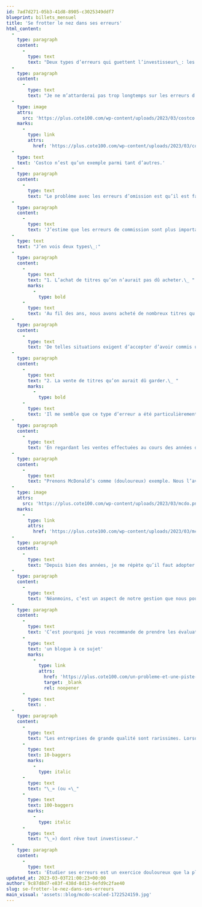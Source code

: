 ```yaml
---
id: 7ad7d271-05b3-41d8-8905-c3025349ddf7
blueprint: billets_mensuel
title: 'Se frotter le nez dans ses erreurs'
html_content:
  -
    type: paragraph
    content:
      -
        type: text
        text: "Deux types d’erreurs qui guettent l’investisseur\_: les erreurs de commission, soit celles que nous avons commises, et les erreurs d’omission, composées de toutes les décisions que nous n’avons pas prises, mais que nous aurions dû prendre."
  -
    type: paragraph
    content:
      -
        type: text
        text: "Je ne m’attarderai pas trop longtemps sur les erreurs d’omission, même si nous en avons sans doute commis plusieurs au fil des ans. Je pense notamment à notre décision de ne pas investir dans le titre de Costco alors que nous l’avions au bout du nez. Non seulement connaissions-nous bien cette société à titre de consommateurs (à eux deux, mes collègues, Marc et Sébastien, ont dix enfants. Inutile de dire qu’ils visitent régulièrement les entrepôts de Costco!), mais nous la connaissions aussi très bien à titre d’investisseurs. Charlie Munger, que nous suivons de près depuis de nombreuses années, possède des actions de la société depuis ses débuts et siège à son conseil d’administration. Qui plus est, une collègue du bureau (pardon, Claudine) nous a chaudement recommandé de considérer le titre il y a plusieurs années. Or, nous sommes restés assis sur nos deux mains… et le titre a continué d’enrichir les actionnaires de l’entreprise\_:"
  -
    type: image
    attrs:
      src: 'https://plus.cote100.com/wp-content/uploads/2023/03/costco.png'
    marks:
      -
        type: link
        attrs:
          href: 'https://plus.cote100.com/wp-content/uploads/2023/03/costco.png'
  -
    type: text
    text: 'Costco n’est qu’un exemple parmi tant d’autres.'
  -
    type: paragraph
    content:
      -
        type: text
        text: "Le problème avec les erreurs d’omission est qu’il est facile de regarder derrière soi et d’identifier les titres qui ont connu d’excellentes performances boursières. Je pourrais ainsi vous parler des erreurs coûteuses que représentent pour nous Amazon, Microsoft et tant d’autres. Face à de telles erreurs, on est un peu comme le proverbial «\_quart-arrière du lundi matin\_»."
  -
    type: paragraph
    content:
      -
        type: text
        text: 'J’estime que les erreurs de commission sont plus importantes et que tous, nous devrions leur accorder plus d’attention.'
  -
    type: text
    text: "J’en vois deux types\_:"
  -
    type: paragraph
    content:
      -
        type: text
        text: "1. L’achat de titres qu’on n’aurait pas dû acheter.\_ "
        marks:
          -
            type: bold
      -
        type: text
        text: 'Au fil des ans, nous avons acheté de nombreux titres qu’aujourd’hui, nous préférerions ne pas avoir achetés. Dans un numéro spécial commémorant les 25 ans de la Lettre financière COTE 100, en 2013, l’étude de tous les titres recommandés et achetés pour le portefeuille de la Lettre avait révélé ceci : « Au cours des 25 dernières années : en moyenne, sur tous les titres recommandés et achetés, environ 30 % nous ont procuré d’excellents rendements dont quelques grands gagnants, 20 % ont été de grands perdants qui nous ont fait perdre beaucoup d’argent, 25 % ont été des titres qui nous ont procuré des gains modestes et 25 % nous ont tout simplement fait perdre notre temps. » Évidemment, les décisions que nous souhaiterions minimiser (en effet, il est utopique de croire qu’on pourrait les éliminer) sont celles qui nous font perdre beaucoup d’argent. Dans cette catégorie se retrouvent des titres comme Kingsway Financial, Apollo Group, Rocky Mountain Dealership, Big Lots et Maxar (entre autres).'
  -
    type: paragraph
    content:
      -
        type: text
        text: 'De telles situations exigent d’accepter d’avoir commis une erreur et de vendre. Dans l’ensemble, je crois qu’on a généralement réussi à le faire, même si nous avons parfois mis trop de temps à avaler la pilule.'
  -
    type: paragraph
    content:
      -
        type: text
        text: "2. La vente de titres qu’on aurait dû garder.\_ "
        marks:
          -
            type: bold
      -
        type: text
        text: 'Il me semble que ce type d’erreur a été particulièrement coûteux pour nos portefeuilles au fil des nombreuses dernières années. Pensez-y : vous détenez le titre d’une société que vous considérez de grande qualité et vous choisissez de le vendre, peut-être parce que vous jugez avoir fait assez d’argent, probablement parce que vous le considérez trop cher. C’est le titre d’une société que vous connaissez intimement et en laquelle vous avez confiance à long terme, et vous le vendez parce qu’il est vous semble un peu trop cher.'
  -
    type: paragraph
    content:
      -
        type: text
        text: 'En regardant les ventes effectuées au cours des années dans nos portefeuilles sous gestion, je réalise que nous avons vendu quelques-uns de ces titres de grande qualité. Je pense notamment à des titres comme Pool, Factset Data, Moody’s, Thomson Reuters ou McDonald’s. J’en oublie d’autres.'
  -
    type: paragraph
    content:
      -
        type: text
        text: "Prenons McDonald’s comme (douloureux) exemple. Nous l’avons acquis en 2009 dans nos portefeuilles de gestion privée à un prix avoisinant 64 $ US. À la fin de 2015, nous avons pris la décision géniale de le vendre à environ 116$. Bien des gens aiment se rappeler le dicton qui dit que « personne n’est jamais devenu pauvre en prenant des profits » (apparemment attribuable à Jesse Lauriston Livermore, un spéculateur boursier américain du début du 20e siècle; curieusement, c’est aussi lui qui aurait dit que «\_l’argent se gagne en restant assis et non en transigeant\_»). Nous aurions bien mieux fait d’ignorer le premier dicton et de nous approprier le deuxième, du moins en ce qui concerne nos actions de McDonald’s."
  -
    type: image
    attrs:
      src: 'https://plus.cote100.com/wp-content/uploads/2023/03/mcdo.png'
    marks:
      -
        type: link
        attrs:
          href: 'https://plus.cote100.com/wp-content/uploads/2023/03/mcdo.png'
  -
    type: paragraph
    content:
      -
        type: text
        text: "Depuis bien des années, je me répète qu’il faut adopter une patience à deux vitesses en Bourse\_: être patient à outrance avec les titres de sociétés de grande qualité que l’on possède et se montrer particulièrement intransigeant envers les titres de moindre qualité. À force de l’écrire, peut-être serai-je un jour en mesure d’adopter un tel comportement! Sans blague, je crois que nous avons beaucoup amélioré cet aspect de notre gestion au fil des ans – nous possédons aujourd’hui de nombreux titres de grande qualité que nous avons acquis il y a de nombreuses années (CGI en 2003, Alimentation Couche-Tard en 2003, Visa en 2011, Berkshire Hathaway en 2013, entre autres)."
  -
    type: paragraph
    content:
      -
        type: text
        text: 'Néanmoins, c’est un aspect de notre gestion que nous pourrions encore améliorer et qui, en retour, améliorerait sûrement notre performance dans le futur. Et la vôtre.'
  -
    type: paragraph
    content:
      -
        type: text
        text: 'C’est pourquoi je vous recommande de prendre les évaluations que nous faisons des titres du portefeuille de la Lettre financière COTE 100 avec un gros grain de sel. Premièrement, toute évaluation est un exercice approximatif et non précis. Deuxièmement, nous évaluons nos titres en fonction des bénéfices anticipés au cours des 12 prochains mois. Notre évaluation porte donc sur une période de 12 mois. Un titre peut paraître bien évalué, voire trop cher, sur un horizon à court terme, mais demeurer fort attrayant sur un horizon de cinq ans. J’ai récemment écrit '
      -
        type: text
        text: 'un blogue à ce sujet'
        marks:
          -
            type: link
            attrs:
              href: 'https://plus.cote100.com/un-probleme-et-une-piste-de-solution/'
              target: _blank
              rel: noopener
      -
        type: text
        text: .
  -
    type: paragraph
    content:
      -
        type: text
        text: "Les entreprises de grande qualité sont rarissimes. Lorsqu’on a la chance d’en acquérir une à bon prix, il faut la garder le plus longtemps possible. C’est la seule manière d’obtenir ces fameux «\_"
      -
        type: text
        text: 10-baggers
        marks:
          -
            type: italic
      -
        type: text
        text: "\_» (ou «\_"
      -
        type: text
        text: 100-baggers
        marks:
          -
            type: italic
      -
        type: text
        text: "\_») dont rêve tout investisseur."
  -
    type: paragraph
    content:
      -
        type: text
        text: 'Étudier ses erreurs est un exercice douloureux que la plupart des investisseurs évitent de faire. C’est pourtant la meilleure façon que je connaisse de s’améliorer.'
updated_at: 2023-03-03T21:00:23+00:00
author: 9c87d8d7-e83f-438d-8d13-6efd9c2fae40
slug: se-frotter-le-nez-dans-ses-erreurs
main_visual: 'assets::blog/mcdo-scaled-1722524159.jpg'
---
```


